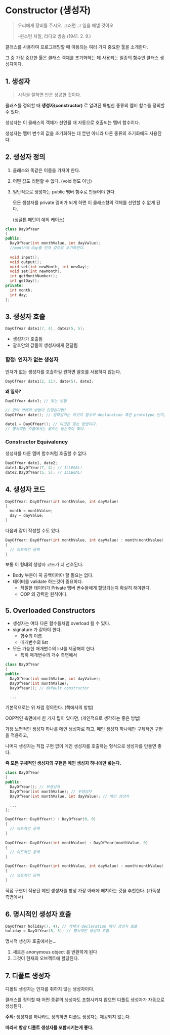 # Constructor (생성자)

> 우리에게 장비를 주시오. 그러면 그 일을 해낼 것이오
>
> -윈스턴 처칠, 라디오 방송 (1941. 2. 9.)

클래스를 사용하여 프로그래밍할 때 이용되는 여러 가지 중요한 툴을 소개한다.

그 중 가장 중요한 툴은 클래스 객체를 초기화하는 데 사용되는 일종의 함수인 클래스 생성자이다.

## 1. 생성자

> 시작을 잘하면 반은 성공한 것이다.

클래스를 정의할 때 **생성자(constructor)** 로 알려진 특별한 종류의 멤버 함수를 정의할 수 있다.

생성자는 이 클래스의 객체가 선언될 때 자동으로 호출되는 멤버 함수이다.

생성자는 멤버 변수의 값을 초기화하는 데 뿐만 아니라 다른 종류의 초기화에도 사용된다.

## 2. 생성자 정의

1. 클래스와 똑같은 이름을 가져야 한다.

2. 어떤 값도 리턴할 수 없다. (void 형도 아님)

3. 일반적으로 생성자는 public 멤버 함수로 만들어야 한다.

   모든 생성자를 private 멤버가 되게 하면 이 클래스형의 객체를 선언할 수 없게 된다.

   (싱글톤 패턴이 예외 케이스)

```c++
class DayOfYear
{
public:
  DayOfYear(int monthValue, int dayValue);
  //month와 day를 인자 값으로 초기화한다.
  
  void input();
  void output();
  void set(int newMonth, int newDay);
  void set(int newMonth);
  int getMonthNumber();
  int getDay();
private:
  int month;
  int day;
};
```

## 3. 생성자 호출

```c++
DayOfYear date1(7, 4), date2(5, 5);
```

- 생성자가 호출됨
- 괄호안의 값들이 생성자에게 전달됨

### 함정: 인자가 없는 생성자

인자가 없는 생성자를 호출하길 원하면 괄호를 사용하지 않는다.

```c++
DayOfYear date1(2, 21), date(5), date3;
```

**왜 일까?**

```c++
DayOfYear date1; // 맞는 방법

// 만약 아래의 방법이 인정된다면?
DayOfYear date(); // 컴파일러는 이것이 함수의 declaration 혹은 prototype 인지, 생성자인지 헷갈리게 된다.

date1 = DayOfYear(); // 이것은 맞는 방법이다.
// 명시적인 호출에서는 괄호는 넣는것이 맞다.
```

### Constructor Equivalency

생성자를 다른 멤버 함수처럼 호출할 수 없다.

```c++
DayOfYear date1, date2;
date1.DayOfYear(7, 4); // ILLEGAL!
date2.DayOfYear(5, 5); // ILLEGAL!
```

## 4. 생성자 코드

```c++
DayOfYear::DayOfYear(int monthValue, int dayValue)
{
  month = monthValue;
  day = dayValue;
}
```

다음과 같이 작성할 수도 있다.

```c++
DayOfYear::DayOfYear(int monthValue, int dayValue) : month(monthValue), day(dayValue)
{
  // 의도적인 공백
}
```

보통 이 형태의 생성자 코드가 더 선호된다.

- Body 부분이 꼭 공백이어야 할 필요는 없다.
- 데이터를 validate 하는것이 중요하다.
  - 적절한 데이터가 Private 멤버 변수들에게 할당되는지 확실히 해야한다.
  - OOP 의 강력한 원칙이다.

## 5. Overloaded Constructors

- 생성자는 여타 다른 함수들처럼 overload 될 수 있다.
- signature 가 같아야 한다.
  - 함수의 이름
  - 매개변수의 list
- 모든 가능한 매개변수의 list를 제공해야 한다.
  - 특히 매개변수의 개수 측면에서

```c++
class DayOfYear
{
public:
  DayOfYear(int monthValue, int dayValue);
  DayOfYear(int monthValue);
  DayOfYear(); // default constructor

  ...
```

기본적으로는 위 처럼 정의한다. (책에서의 방법)

OOP적인 측면에서 한 가지 팁이 있다면, (개인적으로 생각하는 좋은 방법)

가장 보편적인 생성자 하나를 메인 생성자로 하고, 메인 생성자 하나에만 구체적인 구현을 적용하고,

나머지 생성자는 직접 구현 없이 메인 생성자를 호출하는 형식으로 생성자를 만들면 좋다.

**즉 모든 구체적인 생성자의 구현은 메인 생성자 하나에만 넣는다.**

```c++
class DayOfYear
{
public:
  DayOfYear(); // 부생성자
  DayOfYear(int monthValue); // 부생성자
  DayOfYear(int monthValue, int dayValue); // 메인 생성자

  ...
};

DayOfYear::DayOfYear() : DayOfYear(0, 0)
{
  // 의도적인 공백
}
 
DayOfYear::DayOfYear(int monthValue) : DayOfYear(monthValue, 0)
{
  // 의도적인 공백
}

DayOfYear::DayOfYear(int monthValue, int dayValue) : month(monthValue), day(dayValue)
{
  // 의도적인 공백
}
```

직접 구현이 적용된 메인 생성자를 항상 가장 아래에 배치하는 것을 추천한다. (가독성 측면에서)

## 6. 명시적인 생성자 호출

```c++
DayOfYear holiday(7, 4); // 객체의 declaration 에서 생성자 호출
holiday = DayOfYear(5, 5); // 명시적인 생성자 호출
```

명시적 생성자 호출에서는...

1. 새로운 anonymous object 를 반환하게 된다
2. 그것이 현재의 오브젝트에 할당된다.

## 7. 디폴트 생성자

디폴트 생성자는 인자를 취하지 않는 생성자이다.

클래스를 정의할 때 어떤 종류의 생성자도 포함시키지 않으면 디폴트 생성자가 자동으로 생성된다.

**주의:** 생성자를 하나라도 정의하면 디폴트 생성자는 제공되지 않는다.

**따라서 항상 디폴트 생성자를 포함시키는게 좋다.**

